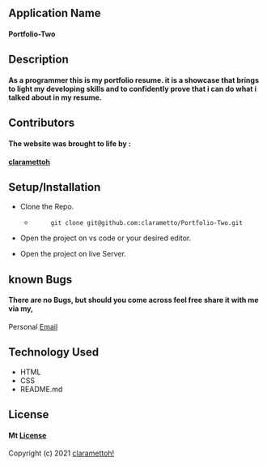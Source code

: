 ## **Application Name**
#### Portfolio-Two

## **Description**
#### As a programmer this is my portfolio resume. it is a showcase that brings to light my developing skills and to confidently prove that i can do what i talked about in my resume.

## **Contributors**
#### The website was brought to life by :

[**claramettoh**]()

## **Setup/Installation**
* Clone the Repo. 

   * ```
          git clone git@github.com:clarametto/Portfolio-Two.git 
      ```
 * Open the project on vs code or your desired editor.
* Open the project on live Server.
##  **known Bugs**
#### There are no Bugs, but should you come across feel free share it with me via my,
Personal
[Email](clara.metto@student.moringaschool.com)
## **Technology Used**
 * HTML
* CSS
* README.md
## **License**
#### Mt [**License**](https://choosealicense.com/licenses/mit/)
Copyright (c) 2021 [claramettoh!](https://github.com/clarametto/Portfolio-Two)